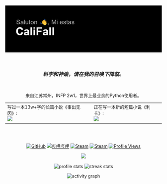 ![Header](./header.png)

<br>

<h3 align="center"> <b><i>科学和神谕，请在我的召唤下降临。</i></b> </h3>

<br>

<p align="center">来自江苏常州，INFP 2w1，世界上最业余的Python使用者。</p>

<html>
    <table style="margin: auto" align="center">
        <tr>
            <td>
                <!--左侧内容-->
                <a> 写过一本13w+字的长篇小说《事出无因》: </a>
                <br>
                <a href="https://github.com/CaliFall/Causeless"><img src="https://github-readme-stats.vercel.app/api/pin/?username=califall&repo=causeless&theme=transparent" /></a>
            </td>
            <td>
                <!--右侧内容-->
                <a> 正在写一本新的短篇小说《利卡》: </a>
                <br>
                <a href="https://github.com/CaliFall/lika"><img src="https://github-readme-stats.vercel.app/api/pin/?username=califall&repo=lika&theme=transparent" /></a>
            </td>  
        </tr>
    </table>
</html>

<br> <br>

<p align="center">
    <!-- https://github.com/badges/shields --> 
    <a href="https://github.com/CaliFall"><img src="https://img.shields.io/badge/GitHub-CaliFall-blue?logo=github" alt="GitHub" title="GitHub" /></a>
    <a href="https://space.bilibili.com/12921045"><img src="https://img.shields.io/badge/哔哩哔哩-CaliFall-pink?logo=bilibili" alt="哔哩哔哩" title="哔哩哔哩" /></a>
    <a href="https://steamcommunity.com/id/CaliFall/"><img src="https://img.shields.io/badge/Steam-CaliFall-blue?logo=steam" alt="Steam" title="Steam" /></a>
    <a href="http://steamcommunity.com/id/zerostars_h"><img src="https://img.shields.io/badge/Steam-Mon5terCat-blue?logo=steam" alt="Steam" title="Steam" /></a>
    <!-- https://github.com/antonkomarev/github-profile-views-counter -->
    <a href="https://github.com/CaliFall"><img src="https://komarev.com/ghpvc/?username=califall&abbreviated=true" alt="Profile Views" title="Profile Views" /></a>
</p>

<p align="center">
  <a href="https://skillicons.dev"><img src="https://skillicons.dev/icons?i=py,pycharm,md,raspberrypi,git,github,blender,godot,wordpress" /></a>
</p>

<p align="center">
    <!-- https://github.com/anuraghazra/github-readme-stats -->
    <!-- rules: https://github.com/anuraghazra/github-readme-stats/blob/master/src/calculateRank.js -->
    <img width="400" src="https://github-readme-stats.vercel.app/api?username=califall&theme=transparent&show_icons=true&hide_border=true&show=reviews,discussions_started&hide_title=true&hide=contribs&number_format=long&count_private=true" alt="profile stats" title="profile stats" />
    <!-- https://github.com/DenverCoder1/github-readme-streak-stats -->
    <img width="400" src="https://streak-stats.demolab.com?user=califall&theme=transparent&hide_border=true" alt="streak stats" title="streak stats" />
</p>

<p align="center">
    <!-- https://github.com/Ashutosh00710/github-readme-activity-graph -->
    <img width="800" src="https://github-readme-activity-graph.vercel.app/graph?username=califall&theme=github-compact&hide_border=true&area=true&custom_title=Activity%20Graph" alt="activity graph" title="activity graph" />
</p>
